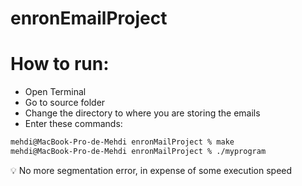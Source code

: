 # enronEmailProject

# How to run:

- Open Terminal
- Go to source folder
- Change the directory to where you are storing the emails
- Enter these commands:

```bash
mehdi@MacBook-Pro-de-Mehdi enronMailProject % make
mehdi@MacBook-Pro-de-Mehdi enronMailProject % ./myprogram
```

<aside>
💡 No more segmentation error, in expense of some execution speed 

</aside>
